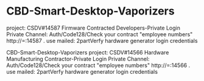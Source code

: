 # CBD-Smart-Desktop-Vaporizers

project: CSDV#14587
Firmware Contracted Developers-Private Login
Private Channel: Auth/Code128/Check your contract "employee numbers" http://=:14587 . 
use mailed: 2partVerfy hardware generator login credentials



CBD-Smart-Desktop-Vaporizers
project: CSDV#14566
Hardware Manufacturing Contractor-Private Login
Private Channel: Auth/Code128/Check your contract "employee numbers" http://=:14566 . 
use mailed: 2partVerfy hardware generator login credentials
